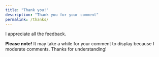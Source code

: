 ```yaml
---
title: "Thank you!"
description: "Thank you for your comment"
permalink: /thanks/
---
```


I appreciate all the feedback.

__Please note!__ It may take a while for your comment to display because I moderate comments. Thanks for understanding!